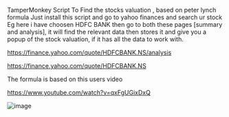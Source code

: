 TamperMonkey Script To Find the stocks valuation , based on peter lynch formula
Just install this script and go to yahoo finances and search ur stock
Eg here i have choosen HDFC BANK then go to both these pages [summary and analysis], it will find the relevant data then stores it and give you a popup of the stock valuation, if it has all the data to work with.

https://finance.yahoo.com/quote/HDFCBANK.NS/analysis

https://finance.yahoo.com/quote/HDFCBANK.NS


The formula is based on this users video

https://www.youtube.com/watch?v=qxFgUGixDxQ




![image](https://github.com/programmer007007/peter_lync/assets/35029477/b7aa98c2-44fb-4935-bcd7-9779ea1f920b)



